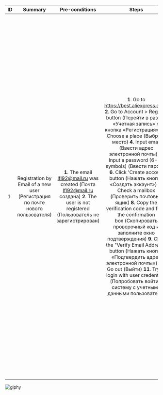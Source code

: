 ID | Summary | Pre-conditions | Steps | Expected results
:--|:-------:|:--------------:|:-----:|-----------------:
1 | Registration by Email of a new user (Регистрация по почте нового пользователя) | **1**. The email lfl92@mail.ru was created (Почта lfl92@mail.ru создана)    **2**. The user is not registered (Пользователь не зарегистрирован) | **1**. Go to https://best.aliexpress.com/   **2**. Go to Account > Register button (Перейти в раздел «Учетная запись» > кнопка «Регистрация».)   **3**. Choose a place (Выбрать место)    **4**. Input email (Ввести адрес электронной почты)  **5**. Input a password (6-20 symbols) (Ввести пароль)   **6**. Click 'Create accout' button (Нажать кнопку «Создать аккаунт»)    **7**. Check a mailbox (Проверить почтовый ящик)     **8**. Copy the verification code and fill in the confirmation box (Скопировать проверочный код и заполните окно подтверждения) **9**. Click the "Verify Email Address" button (Нажать кнопку «Подтвердить адрес электронной почты»)     **10**. Go out (Выйти)   **11**. Try to login with user credentials (Попробовать войти в систему с учетными данными пользователя) |   1.The Main page is open (Главная страница открыта)  2.The registration window is opened (Окно регистрации открыто)  3.The list opens. User selects a location (Открывается список. Пользователь выбирает место)     4.Email is displayed, no error message (Почта отображается, нет сообщения об ошибке)    5.The password is displayed, there is no error message. (Пароль отображается, сообщения об ошибке нет)  6.The verification window is dispalyed. The 'Verify Email' button is disabled (Отображается окно проверки. Кнопка «Подтвердить адрес электронной почты» отключена)  7.The verification code was received (Код подтверждения получен)    8.Confirm button is active (Кнопка подтвердить активна)     9.User registered (Пользователь зарегистрирован)    10.User logged out (Пользователь вышел из системы)  11.User logged in (Пользователь вошел в систему) |
  

![giphy](https://github.com/VladislavBroPiton/Test-Case/assets/132227845/00cf9420-8e4d-4288-86c6-a8015fdf0dfe)
